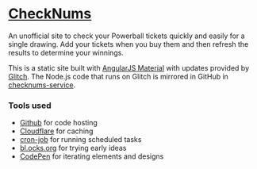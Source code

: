 # [CheckNums](https://checknums.com/)

An unofficial site to check your Powerball tickets quickly and easily for a single drawing. Add your tickets when you buy them and then refresh the results to determine your winnings.

This is a static site built with [AngularJS Material](https://material.angularjs.org/latest/) with updates provided by [Glitch](https://glitch.com/). The Node.js code that runs on Glitch is mirrored in GitHub in [checknums-service](https://github.com/davidl/checknums-service).

### Tools used
* [Github](https://github.com/) for code hosting
* [Cloudflare](https://www.cloudflare.com/) for caching
* [cron-job](https://cron-job.org/) for running scheduled tasks
* [bl.ocks.org](https://bl.ocks.org/) for trying early ideas
* [CodePen](https://codepen.io/) for iterating elements and designs
